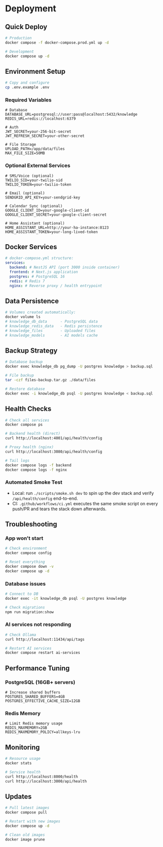 # Deployment

## Quick Deploy

```bash
# Production
docker compose -f docker-compose.prod.yml up -d

# Development
docker compose up -d
```

## Environment Setup

```bash
# Copy and configure
cp .env.example .env
```

### Required Variables

```env
# Database
DATABASE_URL=postgresql://user:pass@localhost:5432/knowledge
REDIS_URL=redis://localhost:6379

# Auth
JWT_SECRET=your-256-bit-secret
JWT_REFRESH_SECRET=your-other-secret

# File Storage
UPLOAD_PATH=/app/data/files
MAX_FILE_SIZE=50MB
```

### Optional External Services

```env
# SMS/Voice (optional)
TWILIO_SID=your-twilio-sid
TWILIO_TOKEN=your-twilio-token

# Email (optional)
SENDGRID_API_KEY=your-sendgrid-key

# Calendar Sync (optional)
GOOGLE_CLIENT_ID=your-google-client-id
GOOGLE_CLIENT_SECRET=your-google-client-secret

# Home Assistant (optional)
HOME_ASSISTANT_URL=http://your-ha-instance:8123
HOME_ASSISTANT_TOKEN=your-long-lived-token
```

## Docker Services

```yaml
# docker-compose.yml structure:
services:
  backend: # NestJS API (port 3000 inside container)
  frontend: # Next.js application
  postgres: # PostgreSQL 16
  redis: # Redis 7
  nginx: # Reverse proxy / health entrypoint
```

## Data Persistence

```bash
# Volumes created automatically:
docker volume ls
# knowledge_db_data      - PostgreSQL data
# knowledge_redis_data   - Redis persistence
# knowledge_files        - Uploaded files
# knowledge_models       - AI models cache
```

## Backup Strategy

```bash
# Database backup
docker exec knowledge_db pg_dump -U postgres knowledge > backup.sql

# File backup
tar -czf files-backup.tar.gz ./data/files

# Restore database
docker exec -i knowledge_db psql -U postgres knowledge < backup.sql
```

## Health Checks

```bash
# Check all services
docker compose ps

# Backend health (direct)
curl http://localhost:4001/api/health/config

# Proxy health (nginx)
curl http://localhost:3080/api/health/config

# Tail logs
docker compose logs -f backend
docker compose logs -f nginx
```

### Automated Smoke Test

- Local: run `./scripts/smoke.sh dev` to spin up the dev stack and verify `/api/health/config` end-to-end.
- CI: `.github/workflows/ci.yml` executes the same smoke script on every push/PR and tears the stack down afterwards.

## Troubleshooting

### App won't start

```bash
# Check environment
docker compose config

# Reset everything
docker compose down -v
docker compose up -d
```

### Database issues

```bash
# Connect to DB
docker exec -it knowledge_db psql -U postgres knowledge

# Check migrations
npm run migration:show
```

### AI services not responding

```bash
# Check Ollama
curl http://localhost:11434/api/tags

# Restart AI services
docker compose restart ai-services
```

## Performance Tuning

### PostgreSQL (16GB+ servers)

```env
# Increase shared buffers
POSTGRES_SHARED_BUFFERS=4GB
POSTGRES_EFFECTIVE_CACHE_SIZE=12GB
```

### Redis Memory

```env
# Limit Redis memory usage
REDIS_MAXMEMORY=2GB
REDIS_MAXMEMORY_POLICY=allkeys-lru
```

## Monitoring

```bash
# Resource usage
docker stats

# Service health
curl http://localhost:8000/health
curl http://localhost:3000/api/health
```

## Updates

```bash
# Pull latest images
docker compose pull

# Restart with new images
docker compose up -d

# Clean old images
docker image prune
```
